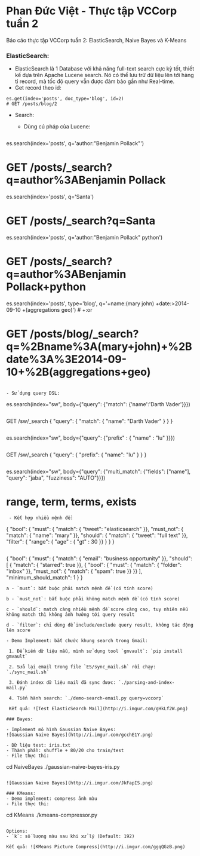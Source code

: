 # Phan Đức Việt - Thực tập VCCorp tuần 2
Báo cáo thực tập VCCorp tuần 2: ElasticSearch, Naive Bayes và K-Means

### ElasticSearch:
- ElasticSearch là 1 Database với khả năng full-text search cực kỳ tốt, thiết kế dựa trên Apache Lucene search. Nó có thể lưu trữ dữ liệu lên tới hàng tỉ record, mà tốc độ query vẫn được đảm bảo gần như Real-time.
- Get record theo id:
```
es.get(index='posts', doc_type='blog', id=2)
# GET /posts/blog/2
```
- Search:

  - Dùng cú pháp của Lucene:
  ```
es.search(index='posts', q='author:"Benjamin Pollack"')
# GET /posts/_search?q=author%3ABenjamin Pollack

es.search(index='posts', q='Santa')
# GET /posts/_search?q=Santa

es.search(index='posts', q='author:"Benjamin Pollack" python')
# GET /posts/_search?q=author%3ABenjamin Pollack+python

es.search(index='posts', type='blog', q='+name:(mary john) +date:>2014-09-10 +(aggregations geo)') # +:or
# GET /posts/blog/_search?q=%2Bname%3A(mary+john)+%2Bdate%3A%3E2014-09-10+%2B(aggregations+geo)
  ```

  - Sử dụng query DSL:
  
  ```
  es.search(index="sw", body={"query": {"match": {'name':'Darth Vader'}}})
  ```
  ```
  GET /sw/_search
  {
      "query": {
          "match": {
              "name": "Darth Vader"
          }
      }
  }
  ```
  ```
  es.search(index="sw", body={"query": {"prefix" : { "name" : "lu" }}})
  ```
  ```
  GET /sw/_search
  {
      "query": {
          "prefix": {
              "name": "lu"
          }
      }
  }
  ```
  ```
  es.search(index="sw", body={"query": {"multi_match": 
                             {"fields": ["name"], "query": "jaba", "fuzziness": "AUTO"}}})
  
  # range, term, terms, exists
  ```
  - Kết hợp nhiều mệnh đề:
  ```
  {
      "bool": {
          "must":     { "match": { "tweet": "elasticsearch" }},
          "must_not": { "match": { "name":  "mary" }},
          "should":   { "match": { "tweet": "full text" }},
          "filter":   { "range": { "age" : { "gt" : 30 }} }
      }
  }
  ```
  ```
  {
      "bool": {
          "must": { "match":   { "email": "business opportunity" }},
          "should": [
              { "match":       { "starred": true }},
              { "bool": {
                  "must":      { "match": { "folder": "inbox" }},
                  "must_not":  { "match": { "spam": true }}
              }}
          ],
          "minimum_should_match": 1
      }
  }
  ```
 a - `must`: bắt buộc phải match mệnh đề (có tính score)
 
 b - `must_not`: bắt buộc phải không match mệnh đề (có tính score)
 
 c - `should`: match càng nhiều mệnh đề score càng cao, tuy nhiên nếu không match thì không ảnh hưởng tới query result
 
 d - `filter`: chỉ dùng để include/exclude query result, không tác động lên score
 
- Demo Implement: bắt chước khung search trong Gmail:
 
  1. Để kiếm dữ liệu mẫu, mình sử dụng tool `gmvault`: `pip install gmvault`
  
  2. Sửa lại email trong file `ES/sync_mail.sh` rồi chạy: `./sync_mail.sh`
  
  3. Đánh index dữ liệu mail đã sync được: `./parsing-and-index-mail.py`
  
  4. Tiến hành search: `./demo-search-email.py query=vccorp`
  
  Kết quả: ![Test ElasticSearch Mail](http://i.imgur.com/gHkLf2W.png)
 
 ### Bayes:
 
 - Implement mô hình Gaussian Naive Bayes:
 ![Gaussian Naive Bayes](http://i.imgur.com/gcchE1Y.png)
 
 - Dữ liệu test: iris.txt
 - Thành phần: shuffle + 80/20 cho train/test
 - File thực thi: 
 ```
 cd NaiveBayes
 ./gaussian-naive-bayes-iris.py
 ```
 
 ![Gaussian Naive Bayes](http://i.imgur.com/JkFapIS.png)
 
 ### KMeans:
 - Demo implement: compress ảnh màu
 - File thực thi:
 ```
 cd KMeans
 ./kmeans-compressor.py
 ```
 
 Options:
 - `k`: số lượng màu sau khi xử lý (Default: 192)
 
 Kết quả: ![KMeans Picture Compress](http://i.imgur.com/ggqQGzB.png)
 
 
